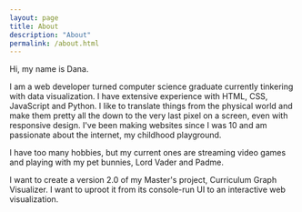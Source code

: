 ```yaml
---
layout: page
title: About
description: "About"
permalink: /about.html
---
```


Hi, my name is Dana.

I am a web developer turned computer science graduate currently tinkering with data visualization. I have extensive experience with HTML, CSS, JavaScript and Python. I like to translate things from the physical world and make them pretty all the down to the very last pixel on a screen, even with responsive design. I've been making websites since I was 10 and am passionate about the internet, my childhood playground.

I have too many hobbies, but my current ones are streaming video games and playing with my pet bunnies, Lord Vader and Padme.

I want to create a version 2.0 of my Master's project, Curriculum Graph Visualizer. I want to uproot it from its console-run UI to an interactive web visualization.